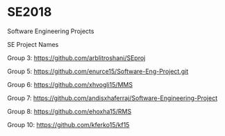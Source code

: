 # SE2018
Software Engineering Projects

SE Project Names



Group 3: https://github.com/arblitroshani/SEproj

Group 5: https://github.com/enurce15/Software-Eng-Project.git

Group 6: https://github.com/xhvogli15/MMS

Group 7: https://github.com/andisxhaferraj/Software-Engineering-Project

Group 8: https://github.com/ehoxha15/RMS

Group 10: https://github.com/kferko15/kf15
